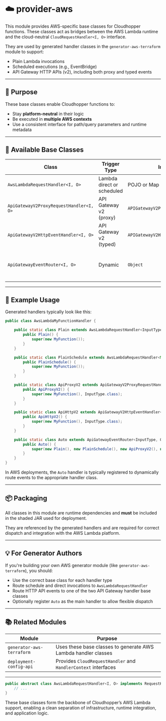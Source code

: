 # ☁️ provider-aws

This module provides AWS-specific base classes for Cloudhopper functions. These classes act as bridges between the AWS Lambda runtime and the cloud-neutral `CloudRequestHandler<I, O>` interface.

They are used by generated handler classes in the `generator-aws-terraform` module to support:

- Plain Lambda invocations
- Scheduled executions (e.g., EventBridge)
- API Gateway HTTP APIs (v2), including both proxy and typed events

---

## 🚀 Purpose

These base classes enable Cloudhopper functions to:

- Stay **platform-neutral** in their logic
- Be executed in **multiple AWS contexts**
- Use a consistent interface for path/query parameters and runtime metadata

---

## 🔧 Available Base Classes

| Class | Trigger Type | Input | Output | Used for |
|-------|--------------|-------|--------|----------|
| `AwsLambdaRequestHandler<I, O>` | Lambda direct or scheduled | POJO or Map | POJO | `Plain`, `PlainSchedule` |
| `ApiGatewayV2ProxyRequestHandler<I, O>` | API Gateway v2 (proxy) | `APIGatewayV2ProxyRequestEvent` | `APIGatewayV2ProxyResponseEvent` | `ApiProxyV2` |
| `ApiGatewayV2HttpEventHandler<I, O>` | API Gateway v2 (typed) | `APIGatewayV2HTTPEvent` | `APIGatewayV2HTTPResponse` | `ApiHttpV2` |
| `ApiGatewayEventRouter<I, O>` | Dynamic | `Object` | `Object` | `Auto` router that delegates to the correct handler |

---

## 🧪 Example Usage

Generated handlers typically look like this:

```java
public class AwsLambdaMyFunctionHandler {

    public static class Plain extends AwsLambdaRequestHandler<InputType, OutputType> {
        public Plain() {
            super(new MyFunction());
        }
    }

    public static class PlainSchedule extends AwsLambdaRequestHandler<Map<String, Object>, OutputType> {
        public PlainSchedule() {
            super(new MyFunction());
        }
    }

    public static class ApiProxyV2 extends ApiGatewayV2ProxyRequestHandler<InputType, OutputType> {
        public ApiProxyV2() {
            super(new MyFunction(), InputType.class);
        }
    }

    public static class ApiHttpV2 extends ApiGatewayV2HttpEventHandler<InputType, OutputType> {
        public ApiHttpV2() {
            super(new MyFunction(), InputType.class);
        }
    }

    public static class Auto extends ApiGatewayEventRouter<InputType, OutputType> {
        public Auto() {
            super(new Plain(), new PlainSchedule(), new ApiProxyV2(), new ApiHttpV2());
        }
    }
}
```

In AWS deployments, the `Auto` handler is typically registered to dynamically route events to the appropriate handler class.

---

## 📦 Packaging

All classes in this module are runtime dependencies and **must** be included in the shaded JAR used for deployment.

They are referenced by the generated handlers and are required for correct dispatch and integration with the AWS Lambda platform.

---

## 💡 For Generator Authors

If you're building your own AWS generator module (like `generator-aws-terraform`), you should:

- Use the correct base class for each handler type
- Route schedule and direct invocations to `AwsLambdaRequestHandler`
- Route HTTP API events to one of the two API Gateway handler base classes
- Optionally register `Auto` as the main handler to allow flexible dispatch

---

## 📚 Related Modules

| Module | Purpose |
|--------|---------|
| `generator-aws-terraform` | Uses these base classes to generate AWS Lambda handler classes |
| `deployment-config-api` | Provides `CloudRequestHandler` and `HandlerContext` interfaces |

---

```java title="AwsLambdaRequestHandler.java"
public abstract class AwsLambdaRequestHandler<I, O> implements RequestHandler<I, O> {
    // ...
}
```

These base classes form the backbone of Cloudhopper’s AWS Lambda support, enabling a clean separation of infrastructure, runtime integration, and application logic.